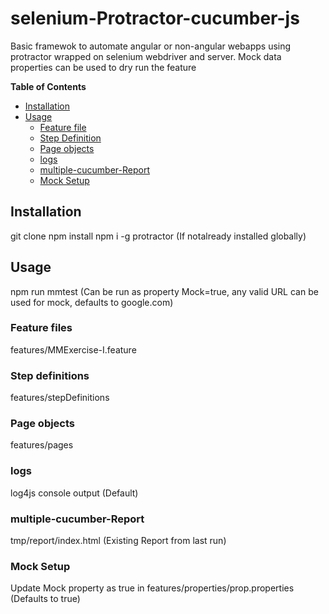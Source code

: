 # selenium-Protractor-cucumber-js
Basic framewok to automate angular or non-angular webapps using protractor wrapped on selenium webdriver and server.
Mock data properties can be used to dry run the feature

**Table of Contents**
* [Installation](#installation)
* [Usage](#usage)
    * [Feature file](#feature-files)
    * [Step Definition](#step-definitions)
    * [Page objects](#page-objects)
    * [logs](#log4js)
    * [multiple-cucumber-Report](#multiple-cucumber-Report)
    * [Mock Setup](#mock)

## Installation
git clone <path>
npm install
npm i -g protractor (If notalready installed globally)

## Usage
npm run mmtest (Can be run as property Mock=true, any valid URL can be used for mock, defaults to google.com)

### Feature files
features/MMExercise-I.feature

### Step definitions
features/stepDefinitions

### Page objects
features/pages

### logs
log4js console output (Default)

### multiple-cucumber-Report
tmp/report/index.html (Existing Report from last run)

### Mock Setup
Update Mock property as true in features/properties/prop.properties (Defaults to true)


